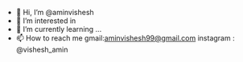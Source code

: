 - 👋 Hi, I’m @aminvishesh
- 👀 I’m interested in 
- 🌱 I’m currently learning ...
- 📫 How to reach me 
gmail:aminvishesh99@gmail.com
instagram : @vishesh_amin

<!---
aminvishesh/aminvishesh is a ✨ special ✨ repository because its `README.md` (this file) appears on your GitHub profile.
You can click the Preview link to take a look at your changes.
--->
